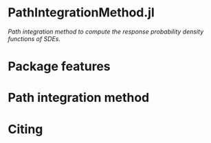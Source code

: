 # PathIntegrationMethod.jl

*Path integration method to compute the response probability density functions of SDEs.*

# Package features

# Path integration method

# Citing